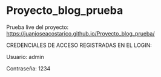 # Proyecto_blog_prueba

Prueba live del proyecto: https://juanjoseacostarico.github.io/Proyecto_blog_prueba/

CREDENCIALES DE ACCESO REGISTRADAS EN EL LOGIN:


Usuario: admin


Contraseña: 1234
